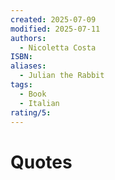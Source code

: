```yaml
---
created: 2025-07-09
modified: 2025-07-11
authors:
  - Nicoletta Costa
ISBN: 
aliases:
  - Julian the Rabbit
tags:
  - Book
  - Italian
rating/5:
---
```


# Quotes

```

```

```

```

```

```

